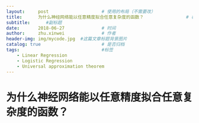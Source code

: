 ```yaml
---
layout:     post   				    # 使用的布局（不需要改）
title:      为什么神经网络能以任意精度拟合任意复杂度的函数？ 				# 标题 
subtitle:      #副标题
date:       2018-06-27 				# 时间
author:     zhu.xinwei 		    	# 作者
header-img: img/mycode.jpg 	#这篇文章标题背景图片
catalog: true 						# 是否归档
tags:								#标签
    - Linear Regression
    - Logistic Regression
    - Universal approximation theorem
---
```


# 为什么神经网络能以任意精度拟合任意复杂度的函数？


